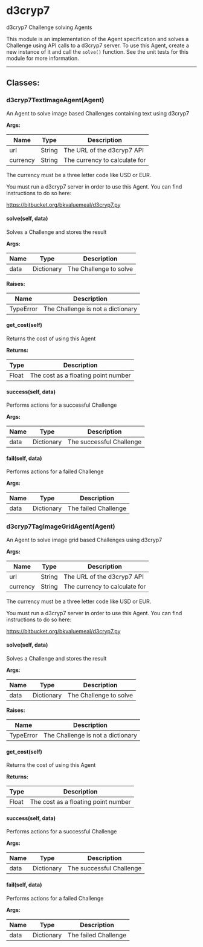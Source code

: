 d3cryp7
=======

d3cryp7 Challenge solving Agents

This module is an implementation of the Agent specification and solves a
Challenge using API calls to a d3cryp7 server. To use this Agent, create a new
instance of it and call the `solve()` function. See the unit tests for this
module for more information.

- - - - - - - - - - - - - - - - - - - - - - - - - - - - - - - - - - - - - - - -

**Classes:**
------------

### d3cryp7TextImageAgent(Agent)

An Agent to solve image based Challenges containing text using d3cryp7

**Args:**

|   Name   |  Type  |          Description          |
|----------|--------|-------------------------------|
| url      | String | The URL of the d3cryp7 API    |
| currency | String | The currency to calculate for |

The currency must be a three letter code like USD or EUR.

You must run a d3cryp7 server in order to use this Agent. You can find
instructions to do so here:

https://bitbucket.org/bkvaluemeal/d3cryp7.py

#### solve(self, data)

Solves a Challenge and stores the result

**Args:**

| Name |    Type    |      Description       |
|------|------------|------------------------|
| data | Dictionary | The Challenge to solve |

**Raises:**

|   Name    |            Description            |
|-----------|-----------------------------------|
| TypeError | The Challenge is not a dictionary |

#### get_cost(self)

Returns the cost of using this Agent

**Returns:**

| Type  |             Description             |
|-------|-------------------------------------|
| Float | The cost as a floating point number |

#### success(self, data)

Performs actions for a successful Challenge

**Args:**

| Name |    Type    |       Description        |
|------|------------|--------------------------|
| data | Dictionary | The successful Challenge |

#### fail(self, data)

Performs actions for a failed Challenge

**Args:**

| Name |    Type    |     Description      |
|------|------------|----------------------|
| data | Dictionary | The failed Challenge |


### d3cryp7TagImageGridAgent(Agent)

An Agent to solve image grid based Challenges using d3cryp7

**Args:**

|   Name   |  Type  |          Description          |
|----------|--------|-------------------------------|
| url      | String | The URL of the d3cryp7 API    |
| currency | String | The currency to calculate for |

The currency must be a three letter code like USD or EUR.

You must run a d3cryp7 server in order to use this Agent. You can find
instructions to do so here:

https://bitbucket.org/bkvaluemeal/d3cryp7.py

#### solve(self, data)

Solves a Challenge and stores the result

**Args:**

| Name |    Type    |      Description       |
|------|------------|------------------------|
| data | Dictionary | The Challenge to solve |

**Raises:**

|   Name    |            Description            |
|-----------|-----------------------------------|
| TypeError | The Challenge is not a dictionary |

#### get_cost(self)

Returns the cost of using this Agent

**Returns:**

| Type  |             Description             |
|-------|-------------------------------------|
| Float | The cost as a floating point number |

#### success(self, data)

Performs actions for a successful Challenge

**Args:**

| Name |    Type    |       Description        |
|------|------------|--------------------------|
| data | Dictionary | The successful Challenge |

#### fail(self, data)

Performs actions for a failed Challenge

**Args:**

| Name |    Type    |     Description      |
|------|------------|----------------------|
| data | Dictionary | The failed Challenge |
